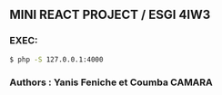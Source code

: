 ## <b> MINI REACT PROJECT / ESGI 4IW3 </b>

### EXEC:

```bash
$ php -S 127.0.0.1:4000
```

### Authors : Yanis Feniche et Coumba CAMARA